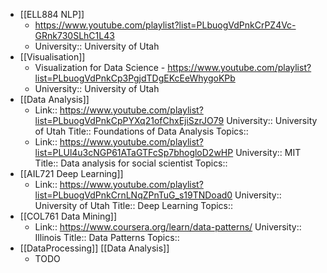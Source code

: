 - [[ELL884 NLP]]
	- https://www.youtube.com/playlist?list=PLbuogVdPnkCrPZ4Vc-GRnk730SLhC1L43
	- University:: University of Utah
- [[Visualisation]]
	- Visualization for Data Science - https://www.youtube.com/playlist?list=PLbuogVdPnkCp3PgjdTDgEKcEeWhygoKPb
	- University:: University of Utah
- [[Data Analysis]]
	- Link:: https://www.youtube.com/playlist?list=PLbuogVdPnkCpPYXq21ofChxEjiSzrJO79
	  University:: University of Utah
	  Title:: Foundations of Data Analysis
	  Topics::
	- Link:: https://www.youtube.com/playlist?list=PLUl4u3cNGP61ATaGTFcSp7bhogloD2wHP
	  University:: MIT
	  Title:: Data analysis for social scientist
	  Topics::
- [[AIL721 Deep Learning]]
	- Link:: https://www.youtube.com/playlist?list=PLbuogVdPnkCrnLNqZPnTuG_s19TNDoad0
	  University:: University of Utah
	  Title:: Deep Learning
	  Topics::
- [[COL761 Data Mining]]
	- Link:: https://www.coursera.org/learn/data-patterns/
	  University:: Illinois
	  Title:: Data Patterns
	  Topics::
- [[DataProcessing]] [[Data Analysis]]
	- TODO